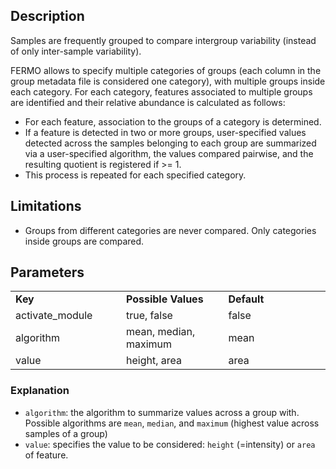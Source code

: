 ## Description

Samples are frequently grouped to compare intergroup variability (instead of only inter-sample variability). 

FERMO allows to specify multiple categories of groups (each column in the group metadata file is considered one category), with multiple groups inside each category. 
For each category, features associated to multiple groups are identified and their relative abundance is calculated as follows:

- For each feature, association to the groups of a category is determined.
- If a feature is detected in two or more groups, user-specified values detected across the samples belonging to each group are summarized via a user-specified algorithm, the values compared pairwise, and the resulting quotient is registered if >= 1.
- This process is repeated for each specified category.

## Limitations

- Groups from different categories are never compared. Only categories inside groups are compared.

## Parameters

<table style="width: 100%;">
 <tr>
  <td style="width: 25%;"><b>Key</b></td>
  <td style="width: 25%;"><b>Possible Values</b></td>
  <td style="width: 25%;"><b>Default</b></td>
 </tr>
 <tr>
  <td style="width: 25%;">activate_module</td>
  <td style="width: 25%;">true, false</td>
  <td style="width: 25%;">false</td>
 </tr>
 <tr>
  <td style="width: 25%;">algorithm</td>
  <td style="width: 25%;">mean, median, maximum</td>
  <td style="width: 25%;">mean</td>
 </tr>
 <tr>
  <td style="width: 25%;">value</td>
  <td style="width: 25%;">height, area</td>
  <td style="width: 25%;">area</td>
 </tr>
</table>

### Explanation

- `algorithm`: the algorithm to summarize values across a group with. Possible algorithms are `mean`, `median`, and `maximum` (highest value across samples of a group)
- `value`: specifies the value to be considered: `height` (=intensity) or `area` of feature.


